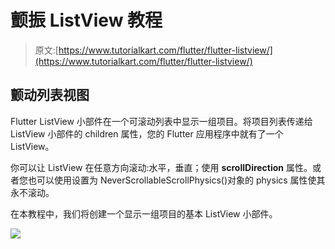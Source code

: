 # 颤振 ListView 教程

> 原文:[https://www.tutorialkart.com/flutter/flutter-listview/](https://www.tutorialkart.com/flutter/flutter-listview/)

## 颤动列表视图

Flutter ListView 小部件在一个可滚动列表中显示一组项目。将项目列表传递给 ListView 小部件的 children 属性，您的 Flutter 应用程序中就有了一个 ListView。

你可以让 ListView 在任意方向滚动:水平，垂直；使用 **scrollDirection** 属性。或者您也可以使用设置为 NeverScrollableScrollPhysics()对象的 physics 属性使其永不滚动。

在本教程中，我们将创建一个显示一组项目的基本 ListView 小部件。

[![](../Images/925da31b32d6bc3827932f6c8afb11bb.png)](https://www.tutorialkart.com/)